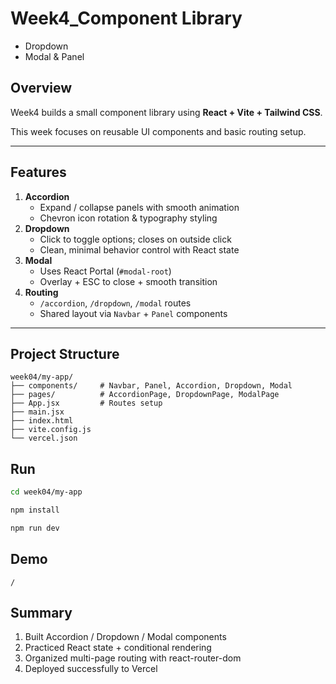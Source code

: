# Week4_Component Library
- Dropdown
- Modal & Panel

## Overview
Week4 builds a small component library using **React + Vite + Tailwind CSS**.  

This week focuses on reusable UI components and basic routing setup.

---

## Features
1. **Accordion**
    - Expand / collapse panels with smooth animation  
    - Chevron icon rotation & typography styling  
2. **Dropdown**
    - Click to toggle options; closes on outside click  
    - Clean, minimal behavior control with React state  
3. **Modal**
    - Uses React Portal (`#modal-root`)  
    - Overlay + ESC to close + smooth transition  
4. **Routing**
    - `/accordion`, `/dropdown`, `/modal` routes  
    - Shared layout via `Navbar` + `Panel` components  

---

## Project Structure
```text
week04/my-app/
├── components/     # Navbar, Panel, Accordion, Dropdown, Modal
├── pages/          # AccordionPage, DropdownPage, ModalPage
├── App.jsx         # Routes setup
├── main.jsx
├── index.html
├── vite.config.js
└── vercel.json
```

## Run
```bash
cd week04/my-app
```

```bash
npm install
```

```bash
npm run dev
```

## Demo

```
/
```

## Summary
1. Built Accordion / Dropdown / Modal components
2. Practiced React state + conditional rendering
3. Organized multi-page routing with react-router-dom
4. Deployed successfully to Vercel